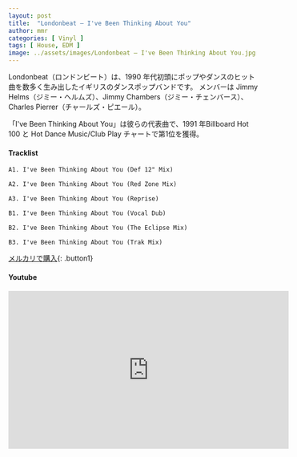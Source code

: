 ```yaml
---
layout: post
title:  "Londonbeat – I've Been Thinking About You"
author: mmr
categories: [ Vinyl ]
tags: [ House, EDM ]
image: ../assets/images/Londonbeat – I've Been Thinking About You.jpg
---
```



Londonbeat（ロンドンビート）は、1990 年代初頭にポップやダンスのヒット曲を数多く生み出したイギリスのダンスポップバンドです。
メンバーは Jimmy Helms（ジミー・ヘルムズ）、Jimmy Chambers（ジミー・チェンバース）、Charles Pierrer（チャールズ・ピエール）。

「I've Been Thinking About You」は彼らの代表曲で、1991 年Billboard Hot 100 と Hot Dance Music/Club Play チャートで第1位を獲得。

#### Tracklist
```md
A1. I've Been Thinking About You (Def 12" Mix)

A2. I've Been Thinking About You (Red Zone Mix)

A3. I've Been Thinking About You (Reprise)

B1. I've Been Thinking About You (Vocal Dub)

B2. I've Been Thinking About You (The Eclipse Mix)

B3. I've Been Thinking About You (Trak Mix)
```

[メルカリで購入](https://jp.mercari.com/item/m47205730719?afid=6142608987){: .button1}

#### Youtube
<iframe width="560" height="315" src="https://www.youtube.com/embed/W_ua-jKhwUo?si=Z_EeC5ZzHtoeaTVB" title="YouTube video player" frameborder="0" allow="accelerometer; autoplay; clipboard-write; encrypted-media; gyroscope; picture-in-picture; web-share" referrerpolicy="strict-origin-when-cross-origin" allowfullscreen></iframe>